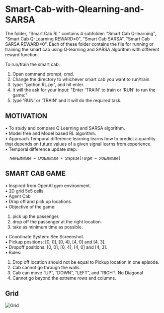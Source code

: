 # Smart-Cab-with-Qlearning-and-SARSA

The folder, "Smart Cab RL" contains 4 subfolder: "Smart Cab Q-learning", "Smart Cab Q-Learning REWARD=0", "Smart Cab SARSA", "Smart Cab SARSA REWARD=0".
Each of these folder contains the file for running or training the smart cab using Q-learning and SARSA algorithm with different reward function.

To run/train the smart cab:
1) Open command prompt, cmd.
2) Change the directory to whichever smart cab you want to run/train.
3) type: "python RL.py", and hit enter.
4) It will the ask for your input: "Enter 'TRAIN' to train or 'RUN' to run the game:"
5) type 'RUN' or 'TRAIN' and it will do the required task.

## MOTIVATION
• To study and compare Q Learning and SARSA algorithm. <Br/>
• Model free and Model based RL algorithm. <Br/>
• Approach Temporal difference learning learns how to predict a quantity that depends on future values of a
given signal learns from experience. <Br/>
• Temporal difference update step: <Br/>
  
      𝑁𝑒𝑤𝐸𝑠𝑡𝑖𝑚𝑎𝑡𝑒 ← 𝑂𝑙𝑑𝐸𝑠𝑡𝑖𝑚𝑎𝑡𝑒 + 𝑆𝑡𝑒𝑝𝑠𝑖𝑧𝑒[𝑇𝑎𝑟𝑔𝑒𝑡 − 𝑜𝑙𝑑𝐸𝑠𝑡𝑖𝑚𝑎𝑡𝑒]

## SMART CAB GAME

• Inspired from OpenAI gym environment. <Br/>
• 2D grid 5x5 cells. <Br/>
• Agent Cab <Br/>
• Drop off and pick up locations. <Br/>
• Objective of the game: <Br/>
1. pick up the passenger.
2. drop off the passenger at the right location.
3. take as minimum time as possible. <Br/>

• Coordinate System: See Screenshot. <Br/>
• Pickup positions: [0, 0], [0, 4], [4, 0] and [4, 3]. <Br/>
• Dropoff positions: [0, 0], [0, 4], [4, 0] and [4, 3]. <Br/>
• Rules: <Br/>
1. Drop off location should not be equal to Pickup location in one episode.
2. Cab cannot go through the walls.
3. Cab can move “UP”, “DOWN”, “LEFT”, and “RIGHT. No Diagonal
4. Cannot go beyond the extreme rows and columns.

## Grid
![Grid](https://user-images.githubusercontent.com/31696557/131404076-1858a8a4-fa64-4ab0-9535-1f0af25221b3.png)
